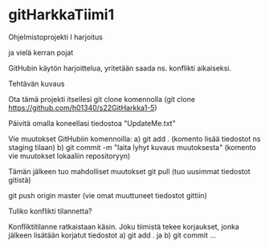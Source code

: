 # gitHarkkaTiimi1
Ohjelmistoprojekti I harjoitus


ja vielä kerran pojat

GitHubin käytön harjoittelua, yritetään saada ns. konflikti aikaiseksi.

Tehtävän kuvaus

Ota tämä projekti itsellesi git clone komennolla (git clone https://github.com/h01340/s22GitHarkka1-5)

Päivitä omalla koneellasi tiedostoa "UpdateMe.txt"

Vie muutokset GitHubiin komennoilla: a) git add . (komento lisää tiedostot ns staging tilaan) b) git commit -m "laita lyhyt kuvaus muutoksesta" (komento vie muutokset lokaaliin repositoryyn)

Tämän jälkeen tuo mahdolliset muutokset git pull (tuo uusimmat tiedostot gitistä)

git push origin master (vie omat muuttuneet tiedostot gittiin)

Tuliko konflikti tilannetta?

Konfliktitilanne ratkaistaan käsin. Joku tiimistä tekee korjaukset, jonka jälkeen lisätään korjatut tiedostot a) git add . ja b) git commit ...
